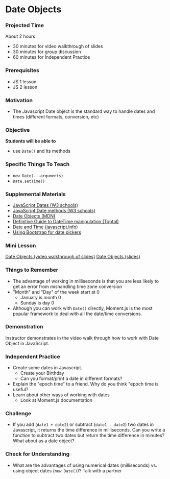 # Date Objects

### Projected Time
About 2 hours
- 30 minutes for video walkthrough of slides
- 30 minutes for group discussion
- 60 minutes for Independent Practice

### Prerequisites
- JS 1 lesson
- JS 2 lesson

### Motivation
- The Javascript Date object is the standard way to handle dates and times (different formats, conversion, etc)

### Objective
**Students will be able to**
- use `Date()` and its methods

### Specific Things To Teach
- `new Date(...arguments)`
- `Date.setTime()`

### Supplemental Materials
- [JavaScript Dates (W3 schools)](https://www.w3schools.com/js/js_dates.asp) 
- [JavaScript Date methods (W3 schools)](https://www.w3schools.com/jsref/jsref_obj_date.asp) 
- [Date Objects (MDN)](https://developer.mozilla.org/en-US/docs/Web/JavaScript/Reference/Global_Objects/Date)
- [Definitive Guide to DateTime manipulation (Toptal)](https://www.toptal.com/software/definitive-guide-to-datetime-manipulation)
- [Date and Time (javascript.info)](https://javascript.info/date)
- [Using Bootstrap for date pickers](https://eonasdan.github.io/bootstrap-datetimepicker/)

### Mini Lesson
[Date Objects (video walkthrough of slides)](todo-novideo)
[Date Objects (slides)](https://docs.google.com/presentation/d/1Pj-hkQCeVe4kJJ4s8RHcSZrNKx4Mp4kaQ9J0Eyy1gAQ/edit#slide=id.p)

### Things to Remember
- The advantage of working in milliseconds is that you are less likely to get an error from mishandling time zone conversion
- "Month" and "Day" of the week start at 0 
	- January is month 0
	- Sunday is day 0  
- Although you can work with `Date()` directly, Moment.js is the most popular framework to deal with all the date/time conversions.  

### Demonstration
Instructor demonstrates in the video walk through how to work with Date Object in JavaScript.

### Independent Practice  
- Create some dates in Javascript. 
	- Create your Birthday
	- Can you format/print a date in different formats?
- Explain the "epoch time" to a friend. Why do you think "epoch time is useful?
- Learn about other ways of working with dates
	- Look at Moment.js documentation

### Challenge
- If you add (`date1 + date2`) or subtract (`date1 - date2`) two dates in Javascript, it returns the time difference in milliseconds. Can you write a function to subtract two dates but return the time difference in minutes? What about as a date object?

### Check for Understanding
- What are the advantages of using numerical dates (milliseconds) vs. using object dates (`new Date()`)? Talk with a partner
